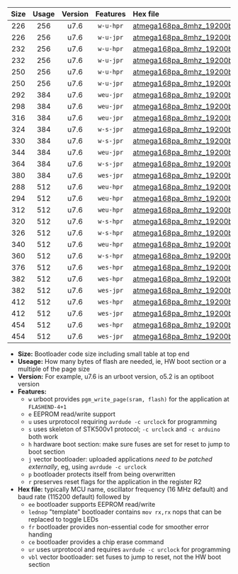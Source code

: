 |Size|Usage|Version|Features|Hex file|
|:-:|:-:|:-:|:-:|:--|
|226|256|u7.6|`w-u-hpr`|[atmega168pa_8mhz_19200bps_ur.hex](https://raw.githubusercontent.com/stefanrueger/urboot/main//atmega168pa_8mhz_19200bps_ur.hex)|
|226|256|u7.6|`w-u-jpr`|[atmega168pa_8mhz_19200bps_ur_vbl.hex](https://raw.githubusercontent.com/stefanrueger/urboot/main//atmega168pa_8mhz_19200bps_ur_vbl.hex)|
|232|256|u7.6|`w-u-hpr`|[atmega168pa_8mhz_19200bps_lednop_ur.hex](https://raw.githubusercontent.com/stefanrueger/urboot/main//atmega168pa_8mhz_19200bps_lednop_ur.hex)|
|232|256|u7.6|`w-u-jpr`|[atmega168pa_8mhz_19200bps_lednop_ur_vbl.hex](https://raw.githubusercontent.com/stefanrueger/urboot/main//atmega168pa_8mhz_19200bps_lednop_ur_vbl.hex)|
|250|256|u7.6|`w-u-hpr`|[atmega168pa_8mhz_19200bps_lednop_fr_ur.hex](https://raw.githubusercontent.com/stefanrueger/urboot/main//atmega168pa_8mhz_19200bps_lednop_fr_ur.hex)|
|250|256|u7.6|`w-u-jpr`|[atmega168pa_8mhz_19200bps_lednop_fr_ur_vbl.hex](https://raw.githubusercontent.com/stefanrueger/urboot/main//atmega168pa_8mhz_19200bps_lednop_fr_ur_vbl.hex)|
|292|384|u7.6|`weu-jpr`|[atmega168pa_8mhz_19200bps_ee_ur_vbl.hex](https://raw.githubusercontent.com/stefanrueger/urboot/main//atmega168pa_8mhz_19200bps_ee_ur_vbl.hex)|
|298|384|u7.6|`weu-jpr`|[atmega168pa_8mhz_19200bps_ee_lednop_ur_vbl.hex](https://raw.githubusercontent.com/stefanrueger/urboot/main//atmega168pa_8mhz_19200bps_ee_lednop_ur_vbl.hex)|
|316|384|u7.6|`weu-jpr`|[atmega168pa_8mhz_19200bps_ee_lednop_fr_ur_vbl.hex](https://raw.githubusercontent.com/stefanrueger/urboot/main//atmega168pa_8mhz_19200bps_ee_lednop_fr_ur_vbl.hex)|
|324|384|u7.6|`w-s-jpr`|[atmega168pa_8mhz_19200bps_vbl.hex](https://raw.githubusercontent.com/stefanrueger/urboot/main//atmega168pa_8mhz_19200bps_vbl.hex)|
|330|384|u7.6|`w-s-jpr`|[atmega168pa_8mhz_19200bps_lednop_vbl.hex](https://raw.githubusercontent.com/stefanrueger/urboot/main//atmega168pa_8mhz_19200bps_lednop_vbl.hex)|
|344|384|u7.6|`weu-jpr`|[atmega168pa_8mhz_19200bps_ee_lednop_fr_ce_ur_vbl.hex](https://raw.githubusercontent.com/stefanrueger/urboot/main//atmega168pa_8mhz_19200bps_ee_lednop_fr_ce_ur_vbl.hex)|
|364|384|u7.6|`w-s-jpr`|[atmega168pa_8mhz_19200bps_lednop_fr_vbl.hex](https://raw.githubusercontent.com/stefanrueger/urboot/main//atmega168pa_8mhz_19200bps_lednop_fr_vbl.hex)|
|380|384|u7.6|`wes-jpr`|[atmega168pa_8mhz_19200bps_ee_vbl.hex](https://raw.githubusercontent.com/stefanrueger/urboot/main//atmega168pa_8mhz_19200bps_ee_vbl.hex)|
|288|512|u7.6|`weu-hpr`|[atmega168pa_8mhz_19200bps_ee_ur.hex](https://raw.githubusercontent.com/stefanrueger/urboot/main//atmega168pa_8mhz_19200bps_ee_ur.hex)|
|294|512|u7.6|`weu-hpr`|[atmega168pa_8mhz_19200bps_ee_lednop_ur.hex](https://raw.githubusercontent.com/stefanrueger/urboot/main//atmega168pa_8mhz_19200bps_ee_lednop_ur.hex)|
|312|512|u7.6|`weu-hpr`|[atmega168pa_8mhz_19200bps_ee_lednop_fr_ur.hex](https://raw.githubusercontent.com/stefanrueger/urboot/main//atmega168pa_8mhz_19200bps_ee_lednop_fr_ur.hex)|
|320|512|u7.6|`w-s-hpr`|[atmega168pa_8mhz_19200bps.hex](https://raw.githubusercontent.com/stefanrueger/urboot/main//atmega168pa_8mhz_19200bps.hex)|
|326|512|u7.6|`w-s-hpr`|[atmega168pa_8mhz_19200bps_lednop.hex](https://raw.githubusercontent.com/stefanrueger/urboot/main//atmega168pa_8mhz_19200bps_lednop.hex)|
|340|512|u7.6|`weu-hpr`|[atmega168pa_8mhz_19200bps_ee_lednop_fr_ce_ur.hex](https://raw.githubusercontent.com/stefanrueger/urboot/main//atmega168pa_8mhz_19200bps_ee_lednop_fr_ce_ur.hex)|
|360|512|u7.6|`w-s-hpr`|[atmega168pa_8mhz_19200bps_lednop_fr.hex](https://raw.githubusercontent.com/stefanrueger/urboot/main//atmega168pa_8mhz_19200bps_lednop_fr.hex)|
|376|512|u7.6|`wes-hpr`|[atmega168pa_8mhz_19200bps_ee.hex](https://raw.githubusercontent.com/stefanrueger/urboot/main//atmega168pa_8mhz_19200bps_ee.hex)|
|382|512|u7.6|`wes-hpr`|[atmega168pa_8mhz_19200bps_ee_lednop.hex](https://raw.githubusercontent.com/stefanrueger/urboot/main//atmega168pa_8mhz_19200bps_ee_lednop.hex)|
|382|512|u7.6|`wes-jpr`|[atmega168pa_8mhz_19200bps_ee_lednop_vbl.hex](https://raw.githubusercontent.com/stefanrueger/urboot/main//atmega168pa_8mhz_19200bps_ee_lednop_vbl.hex)|
|412|512|u7.6|`wes-hpr`|[atmega168pa_8mhz_19200bps_ee_lednop_fr.hex](https://raw.githubusercontent.com/stefanrueger/urboot/main//atmega168pa_8mhz_19200bps_ee_lednop_fr.hex)|
|412|512|u7.6|`wes-jpr`|[atmega168pa_8mhz_19200bps_ee_lednop_fr_vbl.hex](https://raw.githubusercontent.com/stefanrueger/urboot/main//atmega168pa_8mhz_19200bps_ee_lednop_fr_vbl.hex)|
|454|512|u7.6|`wes-hpr`|[atmega168pa_8mhz_19200bps_ee_lednop_fr_ce.hex](https://raw.githubusercontent.com/stefanrueger/urboot/main//atmega168pa_8mhz_19200bps_ee_lednop_fr_ce.hex)|
|454|512|u7.6|`wes-jpr`|[atmega168pa_8mhz_19200bps_ee_lednop_fr_ce_vbl.hex](https://raw.githubusercontent.com/stefanrueger/urboot/main//atmega168pa_8mhz_19200bps_ee_lednop_fr_ce_vbl.hex)|

- **Size:** Bootloader code size including small table at top end
- **Useage:** How many bytes of flash are needed, ie, HW boot section or a multiple of the page size
- **Version:** For example, u7.6 is an urboot version, o5.2 is an optiboot version
- **Features:**
  + `w` urboot provides `pgm_write_page(sram, flash)` for the application at `FLASHEND-4+1`
  + `e` EEPROM read/write support
  + `u` uses urprotocol requiring `avrdude -c urclock` for programming
  + `s` uses skeleton of STK500v1 protocol; `-c urclock` and `-c arduino` both work
  + `h` hardware boot section: make sure fuses are set for reset to jump to boot section
  + `j` vector bootloader: uploaded applications *need to be patched externally*, eg, using `avrdude -c urclock`
  + `p` bootloader protects itself from being overwritten
  + `r` preserves reset flags for the application in the register R2
- **Hex file:** typically MCU name, oscillator frequency (16 MHz default) and baud rate (115200 default) followed by
  + `ee` bootloader supports EEPROM read/write
  + `lednop` "template" bootloader contains `mov rx,rx` nops that can be replaced to toggle LEDs
  + `fr` bootloader provides non-essential code for smoother error handing
  + `ce` bootloader provides a chip erase command
  + `ur` uses urprotocol and requires `avrdude -c urclock` for programming
  + `vbl` vector bootloader: set fuses to jump to reset, not the HW boot section
